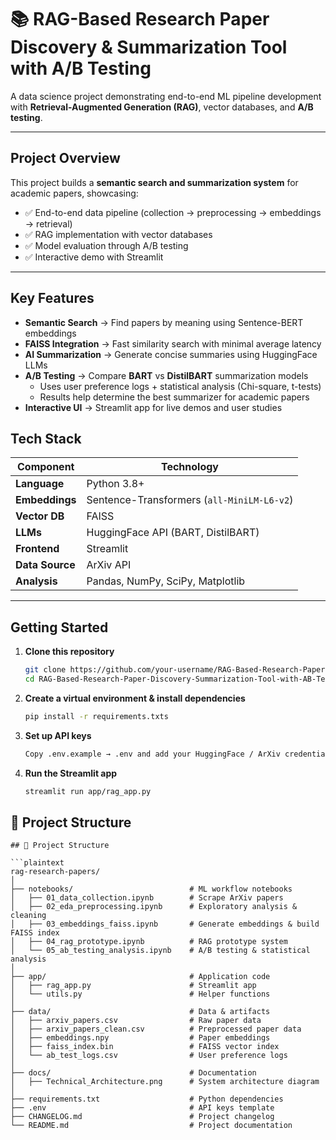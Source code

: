 
# 📚 RAG-Based Research Paper Discovery & Summarization Tool with A/B Testing

A data science project demonstrating end-to-end ML pipeline development with **Retrieval-Augmented Generation (RAG)**, vector databases, and **A/B testing**.

---

##  Project Overview
This project builds a **semantic search and summarization system** for academic papers, showcasing:

- ✅ End-to-end data pipeline (collection → preprocessing → embeddings → retrieval)  
- ✅ RAG implementation with vector databases  
- ✅ Model evaluation through A/B testing  
- ✅ Interactive demo with Streamlit  

---
##  Key Features

- **Semantic Search** → Find papers by meaning using Sentence-BERT embeddings  
- **FAISS Integration** → Fast similarity search with minimal average latency  
- **AI Summarization** → Generate concise summaries using HuggingFace LLMs  
- **A/B Testing** → Compare **BART** vs **DistilBART** summarization models
  - Uses user preference logs + statistical analysis (Chi-square, t-tests)
  - Results help determine the best summarizer for academic papers
- **Interactive UI** → Streamlit app for live demos and user studies  


##  Tech Stack

| Component        | Technology                                   |
|------------------|-----------------------------------------------|
| **Language**     | Python 3.8+                                  |
| **Embeddings**   | Sentence-Transformers (`all-MiniLM-L6-v2`)   |
| **Vector DB**    | FAISS                                        |
| **LLMs**         | HuggingFace API (BART, DistilBART)                   |
| **Frontend**     | Streamlit                                    |
| **Data Source**  | ArXiv API                                    |
| **Analysis**     | Pandas, NumPy, SciPy, Matplotlib             |

---
##  Getting Started

1. **Clone this repository**
   ```bash
   git clone https://github.com/your-username/RAG-Based-Research-Paper-Discovery-Summarization-Tool-with-AB-Testing.git
   cd RAG-Based-Research-Paper-Discovery-Summarization-Tool-with-AB-Testing
2. **Create a virtual environment & install dependencies**
   ```bash
   pip install -r requirements.txts
3. **Set up API keys**
   ```bash
   Copy .env.example → .env and add your HuggingFace / ArXiv credentials.

3. **Run the Streamlit app**
   ```bash
   streamlit run app/rag_app.py

## 📁 Project Structure

```plaintext
## 📁 Project Structure

```plaintext
rag-research-papers/
│
├── notebooks/                          # ML workflow notebooks
│   ├── 01_data_collection.ipynb        # Scrape ArXiv papers
│   ├── 02_eda_preprocessing.ipynb      # Exploratory analysis & cleaning
│   ├── 03_embeddings_faiss.ipynb       # Generate embeddings & build FAISS index
│   ├── 04_rag_prototype.ipynb          # RAG prototype system
│   └── 05_ab_testing_analysis.ipynb    # A/B testing & statistical analysis
│
├── app/                                # Application code
│   ├── rag_app.py                      # Streamlit app
│   └── utils.py                        # Helper functions
│
├── data/                               # Data & artifacts
│   ├── arxiv_papers.csv                # Raw paper data
│   ├── arxiv_papers_clean.csv          # Preprocessed paper data
│   ├── embeddings.npy                  # Paper embeddings
│   ├── faiss_index.bin                 # FAISS vector index
│   └── ab_test_logs.csv                # User preference logs
│
├── docs/                               # Documentation
│   ├── Technical_Architecture.png      # System architecture diagram   
│   
├── requirements.txt                    # Python dependencies
├── .env                                # API keys template
├── CHANGELOG.md                        # Project changelog
└── README.md                           # Project documentation
